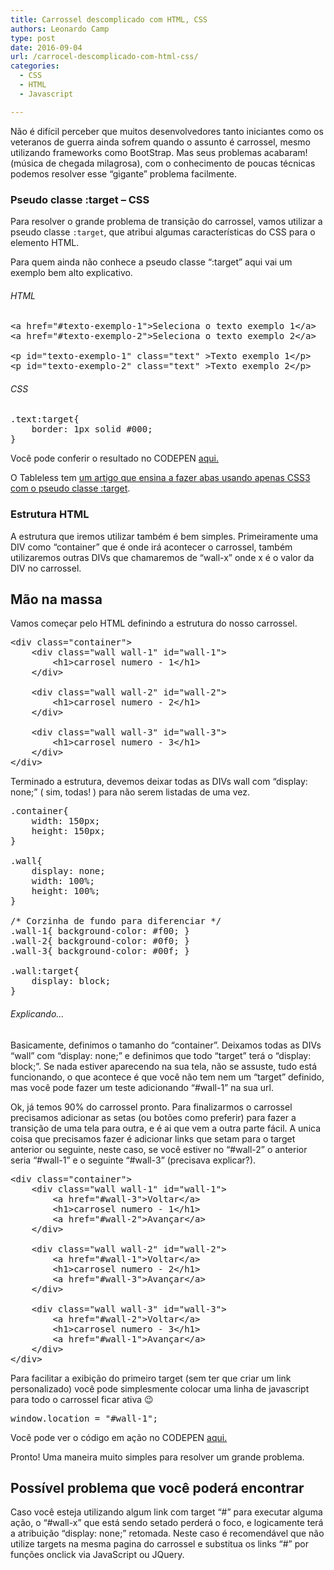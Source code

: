 ```yaml
---
title: Carrossel descomplicado com HTML, CSS
authors: Leonardo Camp
type: post
date: 2016-09-04
url: /carrocel-descomplicado-com-html-css/
categories:
  - CSS
  - HTML
  - Javascript

---
```

Não é difícil perceber que muitos desenvolvedores tanto iniciantes como os veteranos de guerra ainda sofrem quando o assunto é carrossel, mesmo utilizando frameworks como BootStrap. Mas seus problemas acabaram! (música de chegada milagrosa), com o conhecimento de poucas técnicas podemos resolver esse &#8220;gigante&#8221; problema facilmente.

### Pseudo classe :target &#8211; CSS

Para resolver o grande problema de transição do carrossel, vamos utilizar a pseudo classe `:target`, que atribui algumas características do CSS para o elemento HTML.

Para quem ainda não conhece a pseudo classe &#8220;:target&#8221; aqui vai um exemplo bem alto explicativo.

###### HTML

<pre class="lang-html">&lt;a href="#texto-exemplo-1"&gt;Seleciona o texto exemplo 1&lt;/a&gt;
&lt;a href="#texto-exemplo-2"&gt;Seleciona o texto exemplo 2&lt;/a&gt;

&lt;p id="texto-exemplo-1" class="text" &gt;Texto exemplo 1&lt;/p&gt;
&lt;p id="texto-exemplo-2" class="text" &gt;Texto exemplo 2&lt;/p&gt;
</pre>

###### CSS

<pre class="lang-css">.text:target{
    border: 1px solid #000;
}
</pre>

Você pode conferir o resultado no CODEPEN <a href="http://codepen.io/lleonardoll/pen/BzBdWB?editors=1100" target="_blank">aqui.</a>

O Tableless tem [um artigo que ensina a fazer abas usando apenas CSS3 com o pseudo classe :target][1].

### Estrutura HTML

A estrutura que iremos utilizar também é bem simples. Primeiramente uma DIV como &#8220;container&#8221; que é onde irá acontecer o carrossel, também utilizaremos outras DIVs que chamaremos de &#8220;wall-x&#8221; onde x é o valor da DIV no carrossel.

## Mão na massa

Vamos começar pelo HTML definindo a estrutura do nosso carrossel.

<pre class="lang-html">&lt;div class="container"&gt;
    &lt;div class="wall wall-1" id="wall-1"&gt;
        &lt;h1&gt;carrosel numero - 1&lt;/h1&gt;
    &lt;/div&gt;

    &lt;div class="wall wall-2" id="wall-2"&gt;
        &lt;h1&gt;carrosel numero - 2&lt;/h1&gt;
    &lt;/div&gt;

    &lt;div class="wall wall-3" id="wall-3"&gt;
        &lt;h1&gt;carrosel numero - 3&lt;/h1&gt;
    &lt;/div&gt;
&lt;/div&gt;
</pre>

Terminado a estrutura, devemos deixar todas as DIVs wall com &#8220;display: none;&#8221; ( sim, todas! ) para não serem listadas de uma vez.

<pre class="lang-css">.container{
    width: 150px;
    height: 150px;
}

.wall{
    display: none;
    width: 100%;
    height: 100%;
}

/* Corzinha de fundo para diferenciar */
.wall-1{ background-color: #f00; }
.wall-2{ background-color: #0f0; }
.wall-3{ background-color: #00f; }

.wall:target{
    display: block;
}
</pre>

###### Explicando&#8230;

Basicamente, definimos o tamanho do &#8220;container&#8221;. Deixamos todas as DIVs &#8220;wall&#8221; com &#8220;display: none;&#8221; e definimos que todo &#8220;target&#8221; terá o &#8220;display: block;&#8221;. Se nada estiver aparecendo na sua tela, não se assuste, tudo está funcionando, o que acontece é que você não tem nem um &#8220;target&#8221; definido, mas você pode fazer um teste adicionando &#8220;#wall-1&#8221; na sua url.

Ok, já temos 90% do carrossel pronto. Para finalizarmos o carrossel precisamos adicionar as setas (ou botões como preferir) para fazer a transição de uma tela para outra, e é ai que vem a outra parte fácil. A unica coisa que precisamos fazer é adicionar links que setam para o target anterior ou seguinte, neste caso, se você estiver no &#8220;#wall-2&#8221; o anterior seria &#8220;#wall-1&#8221; e o seguinte &#8220;#wall-3&#8221; (precisava explicar?).

<pre class="lang-html">&lt;div class="container"&gt;
    &lt;div class="wall wall-1" id="wall-1"&gt;
        &lt;a href="#wall-3"&gt;Voltar&lt;/a&gt;
        &lt;h1&gt;carrosel numero - 1&lt;/h1&gt;
        &lt;a href="#wall-2"&gt;Avançar&lt;/a&gt;
    &lt;/div&gt;

    &lt;div class="wall wall-2" id="wall-2"&gt;
        &lt;a href="#wall-1"&gt;Voltar&lt;/a&gt;
        &lt;h1&gt;carrosel numero - 2&lt;/h1&gt;
        &lt;a href="#wall-3"&gt;Avançar&lt;/a&gt;
    &lt;/div&gt;

    &lt;div class="wall wall-3" id="wall-3"&gt;
        &lt;a href="#wall-2"&gt;Voltar&lt;/a&gt;
        &lt;h1&gt;carrosel numero - 3&lt;/h1&gt;
        &lt;a href="#wall-1"&gt;Avançar&lt;/a&gt;
    &lt;/div&gt;
&lt;/div&gt;
</pre>

Para facilitar a exibição do primeiro target (sem ter que criar um link personalizado) você pode simplesmente colocar uma linha de javascript para todo o carrossel ficar ativa 😉

<pre>window.location = "#wall-1";
</pre>

Você pode ver o código em ação no CODEPEN <a href="http://codepen.io/lleonardoll/pen/pbvdRZ" target="_blank">aqui.</a>

Pronto! Uma maneira muito simples para resolver um grande problema.

## Possível problema que você poderá encontrar

Caso você esteja utilizando algum link com target &#8220;#&#8221; para executar alguma ação, o &#8220;#wall-x&#8221; que está sendo setado perderá o foco, e logicamente terá a atribuição &#8220;display: none;&#8221; retomada. Neste caso é recomendável que não utilize targets na mesma pagina do carrossel e substitua os links &#8220;#&#8221; por funções onclick via JavaScript ou JQuery.

 [1]: http://tableless.com.br/css3-abas-com-a-pseudo-classe-target/